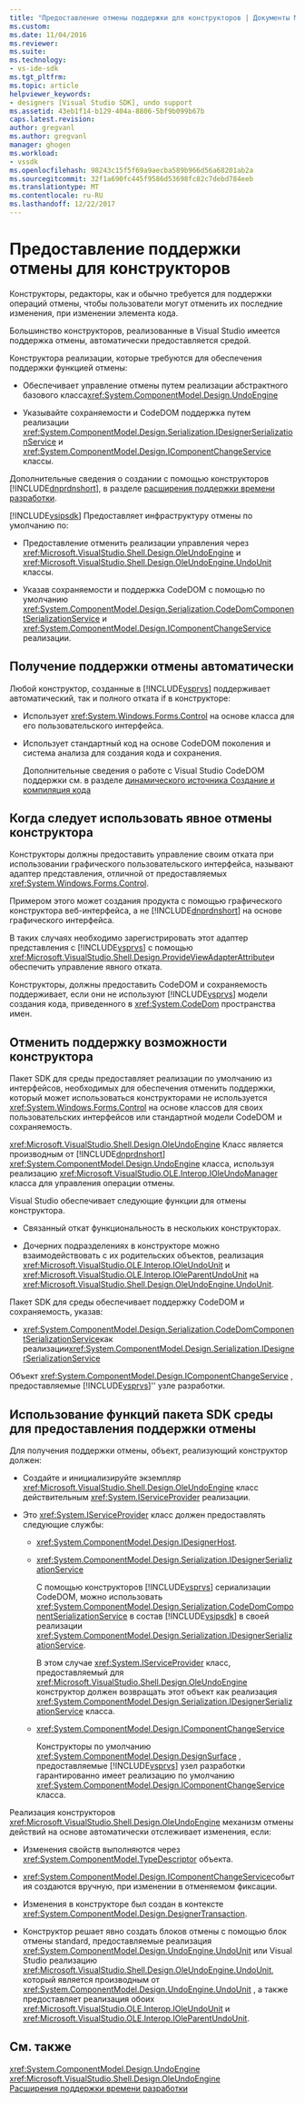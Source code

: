 ```yaml
---
title: "Предоставление отмены поддержки для конструкторов | Документы Microsoft"
ms.custom: 
ms.date: 11/04/2016
ms.reviewer: 
ms.suite: 
ms.technology:
- vs-ide-sdk
ms.tgt_pltfrm: 
ms.topic: article
helpviewer_keywords:
- designers [Visual Studio SDK], undo support
ms.assetid: 43eb1f14-b129-404a-8806-5bf9b099b67b
caps.latest.revision: 
author: gregvanl
ms.author: gregvanl
manager: ghogen
ms.workload:
- vssdk
ms.openlocfilehash: 98243c15f5f69a9aecba589b966d56a68201ab2a
ms.sourcegitcommit: 32f1a690fc445f9586d53698fc82c7debd784eeb
ms.translationtype: MT
ms.contentlocale: ru-RU
ms.lasthandoff: 12/22/2017
---
```

# <a name="supplying-undo-support-to-designers"></a>Предоставление поддержки отмены для конструкторов
Конструкторы, редакторы, как и обычно требуется для поддержки операций отмены, чтобы пользователи могут отменить их последние изменения, при изменении элемента кода.  
  
 Большинство конструкторов, реализованные в Visual Studio имеется поддержка отмены, автоматически предоставляется средой.  
  
 Конструктора реализации, которые требуются для обеспечения поддержки функцией отмены:  
  
-   Обеспечивает управление отмены путем реализации абстрактного базового класса<xref:System.ComponentModel.Design.UndoEngine>  
  
-   Указывайте сохраняемости и CodeDOM поддержка путем реализации <xref:System.ComponentModel.Design.Serialization.IDesignerSerializationService> и <xref:System.ComponentModel.Design.IComponentChangeService> классы.  
  
 Дополнительные сведения о создании с помощью конструкторов [!INCLUDE[dnprdnshort](../code-quality/includes/dnprdnshort_md.md)], в разделе [расширения поддержки времени разработки](http://msdn.microsoft.com/Library/d6ac8a6a-42fd-4bc8-bf33-b212811297e2).  
  
 [!INCLUDE[vsipsdk](../extensibility/includes/vsipsdk_md.md)] Предоставляет инфраструктуру отмены по умолчанию по:  
  
-   Предоставление отменить реализации управления через <xref:Microsoft.VisualStudio.Shell.Design.OleUndoEngine> и <xref:Microsoft.VisualStudio.Shell.Design.OleUndoEngine.UndoUnit> классы.  
  
-   Указав сохраняемости и поддержка CodeDOM с помощью по умолчанию <xref:System.ComponentModel.Design.Serialization.CodeDomComponentSerializationService> и <xref:System.ComponentModel.Design.IComponentChangeService> реализации.  
  
## <a name="obtaining-undo-support-automatically"></a>Получение поддержки отмены автоматически  
 Любой конструктор, созданные в [!INCLUDE[vsprvs](../code-quality/includes/vsprvs_md.md)] поддерживает автоматический, так и полного отката if в конструкторе:  
  
-   Использует <xref:System.Windows.Forms.Control> на основе класса для его пользовательского интерфейса.  
  
-   Использует стандартный код на основе CodeDOM поколения и система анализа для создания кода и сохранения.  
  
     Дополнительные сведения о работе с Visual Studio CodeDOM поддержки см. в разделе [динамического источника Создание и компиляция кода](/dotnet/framework/reflection-and-codedom/dynamic-source-code-generation-and-compilation)  
  
## <a name="when-to-use-explicit-designer-undo-support"></a>Когда следует использовать явное отмены конструктора  
 Конструкторы должны предоставить управление своим отката при использовании графического пользовательского интерфейса, называют адаптер представления, отличной от предоставляемых <xref:System.Windows.Forms.Control>.  
  
 Примером этого может создания продукта с помощью графического конструктора веб-интерфейса, а не [!INCLUDE[dnprdnshort](../code-quality/includes/dnprdnshort_md.md)] на основе графического интерфейса.  
  
 В таких случаях необходимо зарегистрировать этот адаптер представления с [!INCLUDE[vsprvs](../code-quality/includes/vsprvs_md.md)] с помощью <xref:Microsoft.VisualStudio.Shell.Design.ProvideViewAdapterAttribute>и обеспечить управление явного отката.  
  
 Конструкторы, должны предоставить CodeDOM и сохраняемость поддерживает, если они не используют [!INCLUDE[vsprvs](../code-quality/includes/vsprvs_md.md)] модели создания кода, приведенного в <xref:System.CodeDom> пространства имен.  
  
## <a name="undo-support-features-of-the-designer"></a>Отменить поддержку возможности конструктора  
 Пакет SDK для среды предоставляет реализации по умолчанию из интерфейсов, необходимых для обеспечения отменить поддержки, который может использоваться конструкторами не используется <xref:System.Windows.Forms.Control> на основе классов для своих пользовательских интерфейсов или стандартной модели CodeDOM и сохраняемость.  
  
 <xref:Microsoft.VisualStudio.Shell.Design.OleUndoEngine> Класс является производным от [!INCLUDE[dnprdnshort](../code-quality/includes/dnprdnshort_md.md)] <xref:System.ComponentModel.Design.UndoEngine> класса, используя реализацию <xref:Microsoft.VisualStudio.OLE.Interop.IOleUndoManager> класса для управления операции отмены.  
  
 Visual Studio обеспечивает следующие функции для отмены конструктора.  
  
-   Связанный откат функциональность в нескольких конструкторах.  
  
-   Дочерних подразделениях в конструкторе можно взаимодействовать с их родительских объектов, реализация <xref:Microsoft.VisualStudio.OLE.Interop.IOleUndoUnit> и <xref:Microsoft.VisualStudio.OLE.Interop.IOleParentUndoUnit> на <xref:Microsoft.VisualStudio.Shell.Design.OleUndoEngine.UndoUnit>.  
  
 Пакет SDK для среды обеспечивает поддержку CodeDOM и сохраняемость, указав:  
  
-   <xref:System.ComponentModel.Design.Serialization.CodeDomComponentSerializationService>как реализации<xref:System.ComponentModel.Design.Serialization.IDesignerSerializationService>  
  
 Объект <xref:System.ComponentModel.Design.IComponentChangeService> , предоставляемые [!INCLUDE[vsprvs](../code-quality/includes/vsprvs_md.md)]'' узле разработки.  
  
## <a name="using-the-environment-sdk-features-to-supply-undo-support"></a>Использование функций пакета SDK среды для предоставления поддержки отмены  
 Для получения поддержки отмены, объект, реализующий конструктор должен:  
  
-   Создайте и инициализируйте экземпляр <xref:Microsoft.VisualStudio.Shell.Design.OleUndoEngine> класс действительным <xref:System.IServiceProvider> реализации.  
  
-   Это <xref:System.IServiceProvider> класс должен предоставлять следующие службы:  
  
    -   <xref:System.ComponentModel.Design.IDesignerHost>.  
  
    -   <xref:System.ComponentModel.Design.Serialization.IDesignerSerializationService>  
  
         С помощью конструкторов [!INCLUDE[vsprvs](../code-quality/includes/vsprvs_md.md)] сериализации CodeDOM, можно использовать <xref:System.ComponentModel.Design.Serialization.CodeDomComponentSerializationService> в состав [!INCLUDE[vsipsdk](../extensibility/includes/vsipsdk_md.md)] в своей реализации <xref:System.ComponentModel.Design.Serialization.IDesignerSerializationService>.  
  
         В этом случае <xref:System.IServiceProvider> класс, предоставляемый для <xref:Microsoft.VisualStudio.Shell.Design.OleUndoEngine> конструктор должен возвращать этот объект как реализация <xref:System.ComponentModel.Design.Serialization.IDesignerSerializationService> класса.  
  
    -   <xref:System.ComponentModel.Design.IComponentChangeService>  
  
         Конструкторы по умолчанию <xref:System.ComponentModel.Design.DesignSurface> , предоставляемые [!INCLUDE[vsprvs](../code-quality/includes/vsprvs_md.md)] узел разработки гарантированно имеет реализацию по умолчанию <xref:System.ComponentModel.Design.IComponentChangeService> класса.  
  
 Реализация конструкторов <xref:Microsoft.VisualStudio.Shell.Design.OleUndoEngine> механизм отмены действий на основе автоматически отслеживает изменения, если:  
  
-   Изменения свойств выполняются через <xref:System.ComponentModel.TypeDescriptor> объекта.  
  
-   <xref:System.ComponentModel.Design.IComponentChangeService>события создаются вручную, при изменении в отменяемом фиксации.  
  
-   Изменения в конструкторе был создан в контексте <xref:System.ComponentModel.Design.DesignerTransaction>.  
  
-   Конструктор решает явно создать блоков отмены с помощью блок отмены standard, предоставляемые реализация <xref:System.ComponentModel.Design.UndoEngine.UndoUnit> или Visual Studio реализацию <xref:Microsoft.VisualStudio.Shell.Design.OleUndoEngine.UndoUnit>, который является производным от <xref:System.ComponentModel.Design.UndoEngine.UndoUnit> , а также предоставляет реализация обоих <xref:Microsoft.VisualStudio.OLE.Interop.IOleUndoUnit> и <xref:Microsoft.VisualStudio.OLE.Interop.IOleParentUndoUnit>.  
  
## <a name="see-also"></a>См. также  
 <xref:System.ComponentModel.Design.UndoEngine>   
 <xref:Microsoft.VisualStudio.Shell.Design.OleUndoEngine>   
 [Расширения поддержки времени разработки](http://msdn.microsoft.com/Library/d6ac8a6a-42fd-4bc8-bf33-b212811297e2)